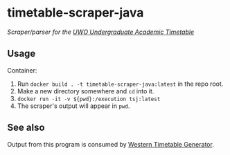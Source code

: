 # timetable-scraper-java

*Scraper/parser for the [UWO Undergraduate Academic Timetable](http://studentservices.uwo.ca/secure/timetables/mastertt/ttindex.cfm)*


## Usage

Container:

1. Run `docker build . -t timetable-scraper-java:latest` in the repo root.
2. Make a new directory somewhere and `cd` into it.
3. `docker run -it -v ${pwd}:/execution tsj:latest`
4. The scraper's output will appear in `pwd`.

## See also

Output from this program is consumed by [Western Timetable Generator](https://github.com/shrumit/Western-Timetable-Maker).
